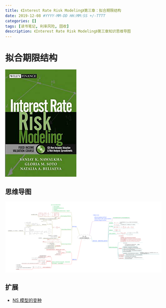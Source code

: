 ```yaml
---
title: 《Interest Rate Risk Modeling》第三章：拟合期限结构
date: 2019-12-08 #YYYY-MM-DD HH:MM:SS +/-TTTT
categories: []
tags: [读书笔记, 利率风险, 固收]
description: 《Interest Rate Risk Modeling》第三章知识思维导图
---
```


# 拟合期限结构

![](/img/irrm/cover.jpg)

## 思维导图

![](/img/irrm/ch3.png)

## 扩展

* [NS 模型的变种](https://xuruilong100.github.io/posts/QuantLib-%E9%87%91%E8%9E%8D%E8%AE%A1%E7%AE%97%E6%94%B6%E7%9B%8A%E7%8E%87%E6%9B%B2%E7%BA%BF%E4%B9%8B%E6%9E%84%E5%BB%BA%E6%9B%B2%E7%BA%BF-5/)